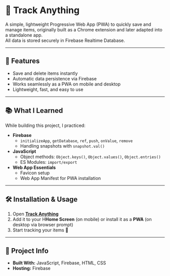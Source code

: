 # 📌 Track Anything

A simple, lightweight Progressive Web App (PWA) to quickly save and manage items, originally built as a Chrome extension and later adapted into a standalone app.  
All data is stored securely in Firebase Realtime Database.

---

## 🚀 Features

- Save and delete items instantly
- Automatic data persistence via Firebase
- Works seamlessly as a PWA on mobile and desktop
- Lightweight, fast, and easy to use

---

## 📚 What I Learned

While building this project, I practiced:

- **Firebase**
    - `initializeApp`, `getDatabase`, `ref`, `push`, `onValue`, `remove`
    - Handling snapshots with `snapshot.val()`
- **JavaScript**
    - Object methods: `Object.keys()`, `Object.values()`, `Object.entries()`
    - ES Modules: `import/export`
- **Web App Essentials**
    - Favicon setup
    - Web App Manifest for PWA installation

---

## 🛠️ Installation & Usage

1. Open **[Track Anything](https://trackanything.netlify.app/)**
2. Add it to your H**Home Screen** (on mobile) or install it as a **PWA** (on desktop via browser prompt)
3. Start tracking your items 🎉

---

## 📂 Project Info

- **Built With:** JavaScript, Firebase, HTML, CSS
- **Hosting:** Firebase
